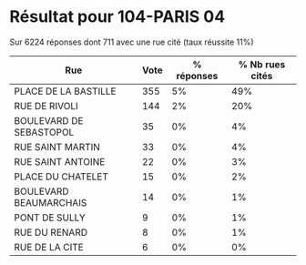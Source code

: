 # Résultat pour 104-PARIS 04

Sur 6224 réponses dont 711 avec une rue cité (taux réussite 11%)

| Rue | Vote | % réponses | % Nb rues cités|
|-----|------|------------|----------------|
| PLACE DE LA BASTILLE | 355 | 5% | 49%|
| RUE DE RIVOLI | 144 | 2% | 20%|
| BOULEVARD DE SEBASTOPOL | 35 | 0% | 4%|
| RUE SAINT MARTIN | 33 | 0% | 4%|
| RUE SAINT ANTOINE | 22 | 0% | 3%|
| PLACE DU CHATELET | 15 | 0% | 2%|
| BOULEVARD BEAUMARCHAIS | 14 | 0% | 1%|
| PONT DE SULLY | 9 | 0% | 1%|
| RUE DU RENARD | 8 | 0% | 1%|
| RUE DE LA CITE | 6 | 0% | 0%|
